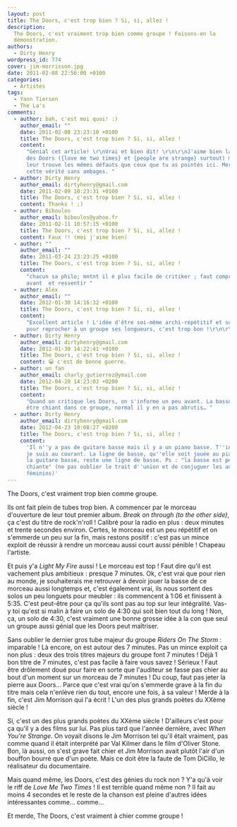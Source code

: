 ```yaml
---
layout: post
title: The Doors, c'est trop bien ? Si, si, allez !
description:
  The Doors, c'est vraiment trop bien comme groupe ! Faisons-en la
  démonstration.
authors:
  - Dirty Henry
wordpress_id: 774
cover: jim-morrisson.jpg
date: 2011-02-08 22:56:00 +0100
categories:
  - Artistes
tags:
  - Yann Tiersen
  - The La's
comments:
  - author: bah, c'est moi quoi! :)
    author_email: ""
    date: 2011-02-08 23:23:10 +0100
    title: The Doors, c'est trop bien ? Si, si, allez !
    content:
      "Génial cet article! \r\nVrai et bien dit! \r\n\r\nJ'aime bien la musique
      des Doors ({love me two times} et {people are strange} surtout) mais je
      leur trouve les mêmes défauts que ceux que tu as pointés ici. Merci pour
      cette vérité sans ambages. "
  - author: Dirty Henry
    author_email: dirtyhenry@gmail.com
    date: 2011-02-09 10:23:31 +0100
    title: The Doors, c'est trop bien ? Si, si, allez !
    content: Thanks ! ;)
  - author: Biboulos
    author_email: biboulos@yahoo.fr
    date: 2011-02-11 10:57:15 +0100
    title: The Doors, c'est trop bien ? Si, si, allez !
    content: Faux !! (moi j'aime bien)
  - author: ""
    author_email: ""
    date: 2011-03-24 23:23:25 +0100
    title: The Doors, c'est trop bien ? Si, si, allez !
    content:
      "chacun sa philo; mntnt il é plus facile de critiker ; faut comprendre
      avant  et ressentir "
  - author: Alex
    author_email: ""
    date: 2012-01-30 14:16:32 +0100
    title: The Doors, c'est trop bien ? Si, si, allez !
    content:
      "Excellent article ! L'idée d'être soi-même archi-répétitif et super creux
      pour reprocher à un groupe ses longueurs, c'est trop bon !\r\n\r\n"
  - author: Dirty Henry
    author_email: dirtyhenry@gmail.com
    date: 2012-01-30 14:22:41 +0100
    title: The Doors, c'est trop bien ? Si, si, allez !
    content: 😀 c'est de bonne guerre.
  - author: un fan
    author_email: charly_gutierrez@ymail.com
    date: 2012-04-20 14:23:03 +0200
    title: The Doors, c'est trop bien ? Si, si, allez !
    content:
      "Quand on critique les Doors, on s'informe un peu avant. La basse est peut
      être chiant dans ce groupe, normal il y en a pas abrutis… "
  - author: Dirty Henry
    author_email: dirtyhenry@gmail.com
    date: 2012-04-23 10:08:27 +0200
    title: The Doors, c'est trop bien ? Si, si, allez !
    content:
      'Il n''y a pas de guitare basse mais il y a un piano basse. T''inquiète,
      je suis au courant. La ligne de basse, qu''elle soit jouée au piano ou à
      la guitare basse, reste une ligne de basse. Ps : "la basse est peut-être
      chiante" (ne pas oublier le trait d''union et de conjuguer les adjectifs
      féminins)'
---
```


The Doors, c'est vraiment trop bien comme groupe.

Ils ont fait plein de tubes trop bien. A commencer par le morceau d'ouverture de
leur tout premier album. _Break on through (to the other side)_, ça c'est du
titre de rock'n'roll ! Calibré pour la radio en plus : deux minutes et trente
secondes environ. Certes, le morceau est un peu répétitif et on s'emmerde un peu
sur la fin, mais restons positif : c'est pas un mince exploit de réussir à
rendre un morceau aussi court aussi pénible ! Chapeau l'artiste.

Et puis y'a _Light My Fire_ aussi ! Le morceau est top ! Faut dire qu'il est
vachement plus ambitieux : presque 7 minutes. Ok, c'est vrai que pour rien au
monde, je souhaiterais me retrouver à devoir jouer la basse de ce morceau aussi
longtemps et, c'est également vrai, ils nous sortent des solos un peu longuets
pour meubler : ils commencent à 1:06 et finissent à 5:35. C'est peut-être pour
ça qu'ils sont pas au top sur leur intégralité. Vas-y toi qu'est si malin à
faire un solo de 4:30 qui soit bien tout du long ! Non, ça, un solo de 4:30,
c'est vraiment une bonne grosse idée à la con que seul un groupe aussi génial
que les Doors peut maîtriser.

Sans oublier le dernier gros tube majeur du groupe *Riders On The Storm* :
imparable ! Là encore, on est autour des 7 minutes. Pas un mince exploit ça non
plus : deux des trois titres majeurs du groupe font 7 minutes ! Déjà 1 bon titre
de 7 minutes, c'est pas facile à faire vous savez ! Sérieux ! Faut être
drôlement doué pour faire en sorte que l'auditeur se fasse pas chier au bout
d'un moment sur un morceau de 7 minutes ! Du coup, faut pas jeter la pierre aux
Doors… Parce que c'est vrai qu'on s'emmerde grave à la fin du titre mais cela
n'enlève rien du tout, encore une fois, à sa valeur ! Merde à la fin, c'est Jim
Morrison qui l'a écrit ! L'un des plus grands poètes du XXème siècle !

Si, c'est un des plus grands poètes du XXème siècle ! D'ailleurs c'est pour ça
qu'il y a des films sur lui. Pas plus tard que l'année dernière, avec _When
You're Strange_. On voyait disons le Jim Morrison tel qu'il était vraiment, pas
comme quand il était interprété par Val Kilmer dans le film d'Oliver Stone. Bon,
là aussi, on s'est grave fait chier et Jim Morrison avait plutôt l'air d'un
bouffon bourré que d'un poète. Mais ce doit être la faute de Tom DiCillo, le
réalisateur du documentaire.

Mais quand même, les Doors, c'est des génies du rock non ? Y'a qu'à voir le riff
de *Love Me Two Times* ! Il est terrible quand même non ? Il fait au moins 4
secondes et le reste de la chanson est pleine d'autres idées intéressantes
comme… comme…

Et merde, The Doors, c'est vraiment à chier comme groupe !
